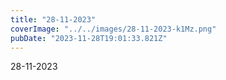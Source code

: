 ```yaml
---
title: "28-11-2023"
coverImage: "../../images/28-11-2023-k1Mz.png"
pubDate: "2023-11-28T19:01:33.821Z"
---
```


28-11-2023
